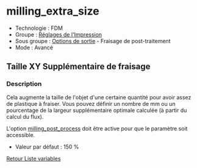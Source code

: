 # milling_extra_size

* Technologie : FDM
* Groupe : [Réglages de l'Impression](../print_settings/print_settings.md)
* Sous groupe : [Options de sortie](../print_settings/print_settings.md#options-de-sortie) - Fraisage de post-traitement
* Mode : Avancé

## Taille XY Supplémentaire de fraisage

### Description

Cela augmente la taille de l'objet d'une certaine quantité pour avoir assez de plastique à fraiser. Vous pouvez définir un nombre de mm ou un pourcentage de la largeur supplémentaire optimale calculée (à partir du calcul du flux).

L'option [milling_post_process](milling_post_process.md) doit être active pour que le paramètre soit accessible.

* Valeur par défaut : 150 %

[Retour Liste variables](variable_list.md)